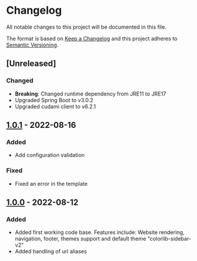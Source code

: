 # Changelog

All notable changes to this project will be documented in this file.

The format is based on [Keep a Changelog](https://keepachangelog.com/en/1.0.0/) and this project adheres to [Semantic Versioning](https://semver.org/spec/v2.0.0.html).

## [Unreleased]

### Changed

- **Breaking**: Changed runtime dependency from JRE11 to JRE17
- Upgraded Spring Boot to v3.0.2
- Upgraded cudami client to v6.2.1

## [1.0.1](https://github.com/dbmdz/cudami-website-frontend/releases/tag/1.0.0) - 2022-08-16

### Added

- Add configuration validation

### Fixed

- Fixed an error in the template

## [1.0.0](https://github.com/dbmdz/cudami-website-frontend/releases/tag/1.0.0) - 2022-08-12

### Added

- Added first working code base. Features include: Website rendering, navigation, footer, themes support and default theme "colorlib-sidebar-v2"
- Added handling of url aliases
